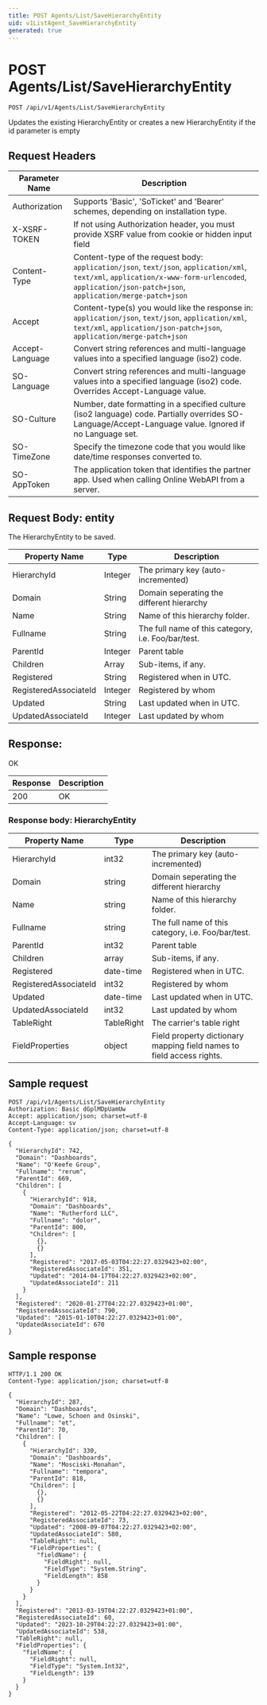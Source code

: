 ```yaml
---
title: POST Agents/List/SaveHierarchyEntity
uid: v1ListAgent_SaveHierarchyEntity
generated: true
---
```


# POST Agents/List/SaveHierarchyEntity

```http
POST /api/v1/Agents/List/SaveHierarchyEntity
```

Updates the existing HierarchyEntity or creates a new HierarchyEntity if the id parameter is empty








## Request Headers

| Parameter Name | Description |
|----------------|-------------|
| Authorization  | Supports 'Basic', 'SoTicket' and 'Bearer' schemes, depending on installation type. |
| X-XSRF-TOKEN   | If not using Authorization header, you must provide XSRF value from cookie or hidden input field |
| Content-Type | Content-type of the request body: `application/json`, `text/json`, `application/xml`, `text/xml`, `application/x-www-form-urlencoded`, `application/json-patch+json`, `application/merge-patch+json` |
| Accept         | Content-type(s) you would like the response in: `application/json`, `text/json`, `application/xml`, `text/xml`, `application/json-patch+json`, `application/merge-patch+json` |
| Accept-Language | Convert string references and multi-language values into a specified language (iso2) code. |
| SO-Language | Convert string references and multi-language values into a specified language (iso2) code. Overrides Accept-Language value. |
| SO-Culture | Number, date formatting in a specified culture (iso2 language) code. Partially overrides SO-Language/Accept-Language value. Ignored if no Language set. |
| SO-TimeZone | Specify the timezone code that you would like date/time responses converted to. |
| SO-AppToken | The application token that identifies the partner app. Used when calling Online WebAPI from a server. |

## Request Body: entity 

The HierarchyEntity to be saved. 

| Property Name | Type |  Description |
|----------------|------|--------------|
| HierarchyId | Integer | The primary key (auto-incremented) |
| Domain | String | Domain seperating the different hierarchy |
| Name | String | Name of this hierarchy folder. |
| Fullname | String | The full name of this category, i.e. Foo/bar/test. |
| ParentId | Integer | Parent table |
| Children | Array | Sub-items, if any. |
| Registered | String | Registered when  in UTC. |
| RegisteredAssociateId | Integer | Registered by whom |
| Updated | String | Last updated when  in UTC. |
| UpdatedAssociateId | Integer | Last updated by whom |

## Response:

OK

| Response | Description |
|----------------|-------------|
| 200 | OK |

### Response body: HierarchyEntity

| Property Name | Type |  Description |
|----------------|------|--------------|
| HierarchyId | int32 | The primary key (auto-incremented) |
| Domain | string | Domain seperating the different hierarchy |
| Name | string | Name of this hierarchy folder. |
| Fullname | string | The full name of this category, i.e. Foo/bar/test. |
| ParentId | int32 | Parent table |
| Children | array | Sub-items, if any. |
| Registered | date-time | Registered when  in UTC. |
| RegisteredAssociateId | int32 | Registered by whom |
| Updated | date-time | Last updated when  in UTC. |
| UpdatedAssociateId | int32 | Last updated by whom |
| TableRight | TableRight | The carrier's table right |
| FieldProperties | object | Field property dictionary mapping field names to field access rights. |

## Sample request

```http!
POST /api/v1/Agents/List/SaveHierarchyEntity
Authorization: Basic dGplMDpUamUw
Accept: application/json; charset=utf-8
Accept-Language: sv
Content-Type: application/json; charset=utf-8

{
  "HierarchyId": 742,
  "Domain": "Dashboards",
  "Name": "O'Keefe Group",
  "Fullname": "rerum",
  "ParentId": 669,
  "Children": [
    {
      "HierarchyId": 918,
      "Domain": "Dashboards",
      "Name": "Rutherford LLC",
      "Fullname": "dolor",
      "ParentId": 800,
      "Children": [
        {},
        {}
      ],
      "Registered": "2017-05-03T04:22:27.0329423+02:00",
      "RegisteredAssociateId": 351,
      "Updated": "2014-04-17T04:22:27.0329423+02:00",
      "UpdatedAssociateId": 211
    }
  ],
  "Registered": "2020-01-27T04:22:27.0329423+01:00",
  "RegisteredAssociateId": 790,
  "Updated": "2015-01-10T04:22:27.0329423+01:00",
  "UpdatedAssociateId": 670
}
```

## Sample response

```http_
HTTP/1.1 200 OK
Content-Type: application/json; charset=utf-8

{
  "HierarchyId": 287,
  "Domain": "Dashboards",
  "Name": "Lowe, Schoen and Osinski",
  "Fullname": "et",
  "ParentId": 70,
  "Children": [
    {
      "HierarchyId": 330,
      "Domain": "Dashboards",
      "Name": "Mosciski-Monahan",
      "Fullname": "tempora",
      "ParentId": 818,
      "Children": [
        {},
        {}
      ],
      "Registered": "2012-05-22T04:22:27.0329423+02:00",
      "RegisteredAssociateId": 73,
      "Updated": "2008-09-07T04:22:27.0329423+02:00",
      "UpdatedAssociateId": 580,
      "TableRight": null,
      "FieldProperties": {
        "fieldName": {
          "FieldRight": null,
          "FieldType": "System.String",
          "FieldLength": 858
        }
      }
    }
  ],
  "Registered": "2013-03-19T04:22:27.0329423+01:00",
  "RegisteredAssociateId": 60,
  "Updated": "2023-10-29T04:22:27.0329423+01:00",
  "UpdatedAssociateId": 538,
  "TableRight": null,
  "FieldProperties": {
    "fieldName": {
      "FieldRight": null,
      "FieldType": "System.Int32",
      "FieldLength": 139
    }
  }
}
```